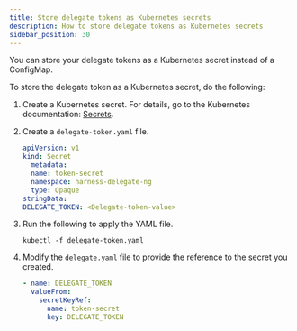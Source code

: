 ```yaml
---
title: Store delegate tokens as Kubernetes secrets
description: How to store delegate tokens as Kubernetes secrets
sidebar_position: 30
---
```


You can store your delegate tokens as a Kubernetes secret instead of a ConfigMap. 

To store the delegate token as a Kubernetes secret, do the following:

1. Create a Kubernetes secret. For details, go to the Kubernetes documentation: [Secrets](https://kubernetes.io/docs/concepts/configuration/secret/).
2. Create a `delegate-token.yaml` file.

   ```yaml
   apiVersion: v1
   kind: Secret
     metadata:
     name: token-secret
     namespace: harness-delegate-ng
     type: Opaque
   stringData:
   DELEGATE_TOKEN: <Delegate-token-value>
   ```

3. Run the following to apply the YAML file.

   ```
   kubectl -f delegate-token.yaml
   ```

4. Modify the `delegate.yaml` file to provide the reference to the secret you created.

   ```yaml
   - name: DELEGATE_TOKEN
     valueFrom:
       secretKeyRef:
         name: token-secret
         key: DELEGATE_TOKEN
   ```
